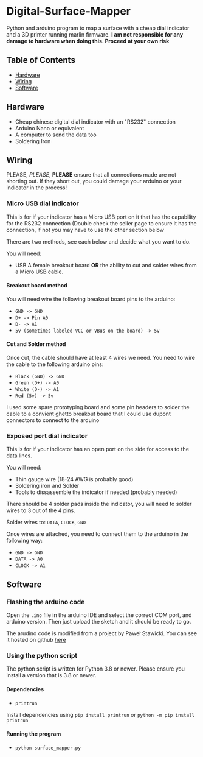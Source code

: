# Digital-Surface-Mapper

Python and arduino program to map a surface with a cheap dial indicator and a 3D printer running marlin firmware.
**I am not responsible for any damage to hardware when doing this. Proceed at your own risk**

## Table of Contents

- [Hardware](#hardware)
- [Wiring](#wiring)
- [Software](#software)

## Hardware

- Cheap chinese digital dial indicator with an "RS232" connection
- Arduino Nano or equivalent
- A computer to send the data too
- Soldering Iron

## Wiring

PLEASE, _PLEASE_, **PLEASE** ensure that all connections made are not shorting out. If they short out, you could damage your arduino or your indicator in the process!

### Micro USB dial indicator

This is for if your indicator has a Micro USB port on it that has the capability for the RS232 connection (Double check the seller page to ensure it has the connection, if not you may have to use the other section below

There are two methods, see each below and decide what you want to do.

You will need:

- USB A female breakout board **OR** the ability to cut and solder wires from a Micro USB cable.

#### Breakout board method

You will need wire the following breakout board pins to the arduino:

- `GND -> GND`
- `D+ -> Pin A0`
- `D- -> A1`
- `5v (sometimes labeled VCC or VBus on the board) -> 5v`

#### Cut and Solder method

Once cut, the cable should have at least 4 wires we need. You need to wire the cable to the following arduino pins:

- `Black (GND) -> GND`
- `Green (D+) -> A0`
- `White (D-) -> A1`
- `Red (5v) -> 5v`

I used some spare prototyping board and some pin headers to solder the cable to a convient ghetto breakout board that I could use dupont connectors to connect to the arduino

### Exposed port dial indicator

This is for if your indicator has an open port on the side for access to the data lines.

You will need:

- Thin gauge wire (18-24 AWG is probably good)
- Soldering iron and Solder
- Tools to dissassemble the indicator if needed (probably needed)

There should be 4 solder pads inside the indicator, you will need to solder wires to 3 out of the 4 pins.

Solder wires to: `DATA`, `CLOCK`, `GND`

Once wires are attached, you need to connect them to the arduino in the following way:

- `GND -> GND`
- `DATA -> A0`
- `CLOCK -> A1`

## Software

### Flashing the arduino code

Open the `.ino` file in the arduino IDE and select the correct COM port, and arduino version. Then just upload the sketch and it should be ready to go.

The arudino code is modified from a project by Paweł Stawicki. You can see it hosted on github [here](https://github.com/stawel/dialIndicatorToSerial)

### Using the python script

The python script is written for Python 3.8 or newer. Please ensure you install a version that is 3.8 or newer.

#### Dependencies

- `printrun`

Install dependencies using `pip install printrun` or `python -m pip install printrun`

#### Running the program

- `python surface_mapper.py`

